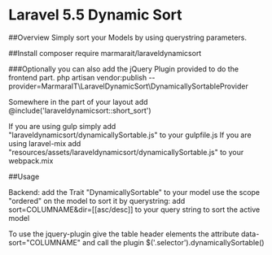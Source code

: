 # Laravel 5.5 Dynamic Sort
##Overview
Simply sort your Models by using querystring parameters.

##Install
composer require marmarait/laraveldynamicsort

###Optionally you can also add the jQuery Plugin provided to do the frontend part.
php artisan vendor:publish --provider=MarmaraIT\\LaravelDynamicSort\\DynamicallySortableProvider

Somewhere in the <head> part of your layout add 
@include('laraveldynamicsort::short_sort')

If you are using gulp simply add "laraveldynamicsort/dynamicallySortable.js" to your gulpfile.js
If you are using laravel-mix add "resources/assets/laraveldynamicsort/dynamicallySortable.js" to your webpack.mix

##Usage

Backend:
add the Trait "DynamicallySortable" to your model
use the scope "ordered" on the model to sort it by querystring:
add sort=COLUMNAME&dir=[[asc/desc]] to your query string to sort the active model

To use the jquery-plugin give the table header elements the attribute data-sort="COLUMNAME" and call the plugin $('.selector').dynamicallySortable()
